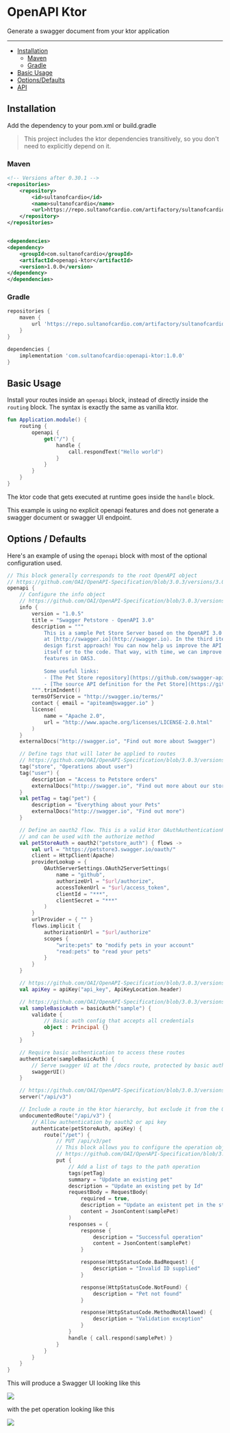 # OpenAPI Ktor

Generate a swagger document from your ktor application

---

* [Installation](#installation)
    * [Maven](#maven)
    * [Gradle](#gradle)
* [Basic Usage](#basic-usage)
* [Options/Defaults](#options--defaults)
* [API]()

## Installation

Add the dependency to your pom.xml or build.gradle

> This project includes the ktor dependencies transitively, so you don't need
> to explicitly depend on it.

### Maven

```xml
<!-- Versions after 0.30.1 -->
<repositories>
    <repository>
        <id>sultanofcardio</id>
        <name>sultanofcardio</name>
        <url>https://repo.sultanofcardio.com/artifactory/sultanofcardio/</url>
    </repository>
</repositories>


<dependencies>
<dependency>
    <groupId>com.sultanofcardio</groupId>
    <artifactId>openapi-ktor</artifactId>
    <version>1.0.0</version>
</dependency>
</dependencies>
```

### Gradle

```groovy
repositories {
    maven {
        url 'https://repo.sultanofcardio.com/artifactory/sultanofcardio'
    }
}

dependencies {
    implementation 'com.sultanofcardio:openapi-ktor:1.0.0'
}
```

## Basic Usage

Install your routes inside an `openapi` block, instead of directly inside the
`routing` block. The syntax is exactly the same as vanilla ktor.

```kotlin
fun Application.module() {
    routing {
        openapi {
            get("/") {
                handle {
                    call.respondText("Hello world")
                }
            }
        }
    }
}
```

The ktor code that gets executed at runtime goes inside the `handle` block.

This example is using no explicit openapi features and does not generate a swagger document or swagger UI endpoint.

## Options / Defaults

Here's an example of using the `openapi` block with most of the optional configuration used.

```kotlin
// This block generally corresponds to the root OpenAPI object
// https://github.com/OAI/OpenAPI-Specification/blob/3.0.3/versions/3.0.3.md#oasObject
openapi {
    // Configure the info object
    // https://github.com/OAI/OpenAPI-Specification/blob/3.0.3/versions/3.0.3.md#infoObject
    info {
        version = "1.0.5"
        title = "Swagger Petstore - OpenAPI 3.0"
        description = """
            This is a sample Pet Store Server based on the OpenAPI 3.0 specification. You can find out more about Swagger 
            at [http://swagger.io](http://swagger.io). In the third iteration of the pet store, we've switched to the 
            design first approach! You can now help us improve the API whether it's by making changes to the definition 
            itself or to the code. That way, with time, we can improve the API in general, and expose some of the new 
            features in OAS3.
            
            Some useful links:
            - [The Pet Store repository](https://github.com/swagger-api/swagger-petstore)
            - [The source API definition for the Pet Store](https://github.com/swagger-api/swagger-petstore/blob/master/src/main/resources/openapi.yaml)
        """.trimIndent()
        termsOfService = "http://swagger.io/terms/"
        contact { email = "apiteam@swagger.io" }
        license(
            name = "Apache 2.0",
            url = "http://www.apache.org/licenses/LICENSE-2.0.html"
        )
    }
    externalDocs("http://swagger.io", "Find out more about Swagger")

    // Define tags that will later be applied to routes
    // https://github.com/OAI/OpenAPI-Specification/blob/3.0.3/versions/3.0.3.md#tag-object
    tag("store", "Operations about user")
    tag("user") {
        description = "Access to Petstore orders"
        externalDocs("http://swagger.io", "Find out more about our store")
    }
    val petTag = tag("pet") {
        description = "Everything about your Pets"
        externalDocs("http://swagger.io", "Find out more")
    }

    // Define an oauth2 flow. This is a valid ktor OAuthAuthenticationProvider configuration block
    // and can be used with the authorize method
    val petStoreAuth = oauth2("petstore_auth") { flows ->
        val url = "https://petstore3.swagger.io/oauth/"
        client = HttpClient(Apache)
        providerLookup = {
            OAuthServerSettings.OAuth2ServerSettings(
                name = "github",
                authorizeUrl = "$url/authorize",
                accessTokenUrl = "$url/access_token",
                clientId = "***",
                clientSecret = "***"
            )
        }
        urlProvider = { "" }
        flows.implicit {
            authorizationUrl = "$url/authorize"
            scopes {
                "write:pets" to "modify pets in your account"
                "read:pets" to "read your pets"
            }
        }
    }

    // https://github.com/OAI/OpenAPI-Specification/blob/3.0.3/versions/3.0.3.md#api-key-sample
    val apiKey = apiKey("api_key", ApiKeyLocation.header)

    // https://github.com/OAI/OpenAPI-Specification/blob/3.0.3/versions/3.0.3.md#basic-authentication-sample
    val sampleBasicAuth = basicAuth("sample") {
        validate {
            // Basic auth config that accepts all credentials
            object : Principal {}
        }
    }

    // Require basic authentication to access these routes
    authenticate(sampleBasicAuth) {
        // Serve swagger UI at the /docs route, protected by basic auth
        swaggerUI()
    }

    // https://github.com/OAI/OpenAPI-Specification/blob/3.0.3/versions/3.0.3.md#server-object
    server("/api/v3")

    // Include a route in the ktor hierarchy, but exclude it from the OpenAPI docs
    undocumentedRoute("/api/v3") {
        // Allow authentication by oauth2 or api key
        authenticate(petStoreAuth, apiKey) {
            route("/pet") {
                // PUT /api/v3/pet
                // This block allows you to configure the operation object
                // https://github.com/OAI/OpenAPI-Specification/blob/3.0.3/versions/3.0.3.md#operationObject
                put {
                    // Add a list of tags to the path operation
                    tags(petTag)
                    summary = "Update an existing pet"
                    description = "Update an existing pet by Id"
                    requestBody = RequestBody(
                        required = true,
                        description = "Update an existent pet in the store",
                        content = JsonContent(samplePet)
                    )
                    responses = {
                        response {
                            description = "Successful operation"
                            content = JsonContent(samplePet)
                        }

                        response(HttpStatusCode.BadRequest) {
                            description = "Invalid ID supplied"
                        }

                        response(HttpStatusCode.NotFound) {
                            description = "Pet not found"
                        }

                        response(HttpStatusCode.MethodNotAllowed) {
                            description = "Validation exception"
                        }
                    }
                    handle { call.respond(samplePet) }
                }
            }
        }
    }
}
```

This will produce a Swagger UI looking like this

![](img/sample-swaggerui.png)

with the pet operation looking like this

![](img/sample-operation.png)
